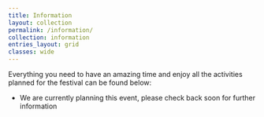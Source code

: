 ```yaml
---
title: Information
layout: collection
permalink: /information/
collection: information
entries_layout: grid
classes: wide
---
```


Everything you need to have an amazing time and enjoy all the activities planned for the festival can be found below:

* We are currently planning this event, please check back soon for further information

